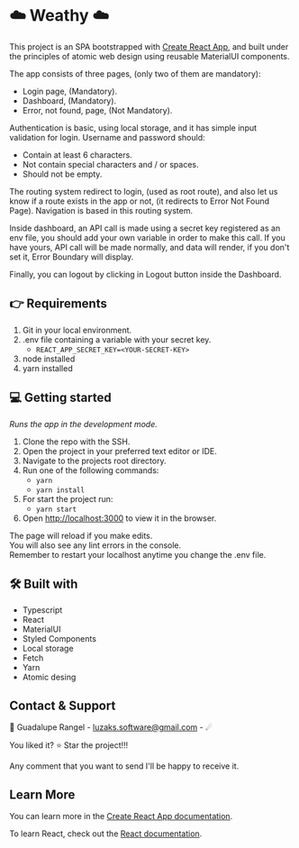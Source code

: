 # :cloud: Weathy :cloud:

This project is an SPA bootstrapped with [Create React App](https://github.com/facebook/create-react-app), and built under the principles of atomic web design using reusable MaterialUI components.

The app consists of three pages, (only two of them are mandatory):
- Login page, (Mandatory).
- Dashboard, (Mandatory).
- Error, not found, page, (Not Mandatory).

Authentication is basic, using local storage, and it has simple input validation for login.
Username and password should:
- Contain at least 6 characters.
- Not contain special characters and / or spaces.
- Should not be empty.

The routing system redirect to login, (used as root route), and also let us know if a route exists in the app or not, (it redirects to Error Not Found Page). Navigation is based in this routing system.

Inside dashboard, an API call is made using a secret key registered as an env file, you should add your own variable in order to make this call.
If you have yours, API call will be made normally, and data will render, if you don't set it, Error Boundary will display.

Finally, you can logout by clicking in Logout button inside the Dashboard.

## 👉 Requirements

1. Git in your local environment.
2. .env file containing a variable with your secret key.
    - `REACT_APP_SECRET_KEY=<YOUR-SECRET-KEY>`
2. node installed
3. yarn installed

## :computer: Getting started

_Runs the app in the development mode._

1. Clone the repo with the SSH.
2. Open the project in your preferred text editor or IDE.
3. Navigate to the projects root directory.
4. Run one of the following commands:
    - `yarn`
    - `yarn install`
5. For start the project run: 
    - `yarn start`
6. Open [http://localhost:3000](http://localhost:3000) to view it in the browser.

The page will reload if you make edits.\
You will also see any lint errors in the console.\
Remember to restart your localhost anytime you change the .env file.

## 🛠 Built with

- Typescript
- React
- MaterialUI
- Styled Components
- Local storage
- Fetch
- Yarn
- Atomic desing

## Contact & Support

🙍 Guadalupe Rangel - luzaks.software@gmail.com - ☄

You liked it? ⭐️ Star the project!!!

Any comment that you want to send I'll be happy to receive it.


## Learn More

You can learn more in the [Create React App documentation](https://facebook.github.io/create-react-app/docs/getting-started).

To learn React, check out the [React documentation](https://reactjs.org/).
